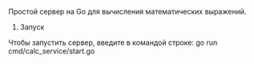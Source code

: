 Простой сервер на Go для вычисления математических выражений.

1. Запуск

Чтобы запустить сервер, введите в командой строке: 
go run cmd/calc_service/start.go


